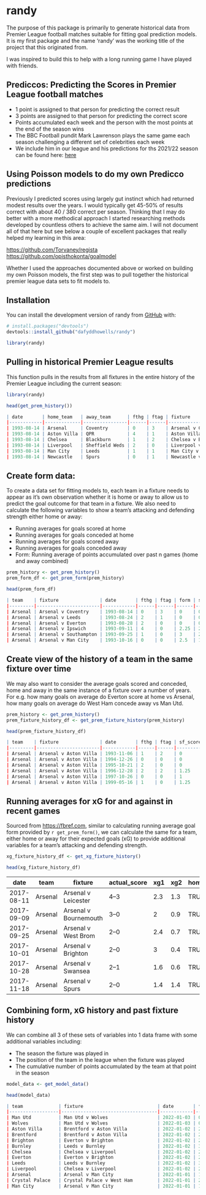 
<!-- README.md is generated from README.Rmd. Please edit that file -->
<!-- README.md is generated from README.Rmd. Please edit that file -->

# randy

<!-- badges: start -->
<!-- badges: end -->

The purpose of this package is primarily to generate historical data
from Premier League football matches suitable for fitting goal
prediction models. It is my first package and the name ‘randy’ was the
working title of the project that this originated from.

I was inspired to build this to help with a long running game I have
played with friends.

## Prediccos: Predicting the Scores in Premier League football matches

-   1 point is assigned to that person for predicting the correct result
-   3 points are assigned to that person for predicting the correct
    score
-   Points accumulated each week and the person with the most points at
    the end of the season wins
-   The BBC Football pundit Mark Lawrenson plays the same game each
    season challenging a different set of celebrities each week
-   We include him in our league and his predictions for ths 2021/22
    season can be found here:
    [here](https://www.myfootballfacts.com/stats/premier-league-by-season/premier-league-2021-22/lawros-predictions-premier-league-2021-22/)

## Using Poisson models to do my own Predicco predictions

Previously I predicted scores using largely gut instinct which had
returned modest results over the years. I would typically get 45-50% of
results correct with about 40 / 380 correct per season. Thinking that I
may do better with a more methodical approach I started researching
methods developed by countless others to achieve the same aim. I will
not document all of that here but see below a couple of excellent
packages that really helped my learning in this area:

<https://github.com/Torvaney/regista>
<https://github.com/opisthokonta/goalmodel>

Whether I used the approaches documented above or worked on building my
own Poisson models, the first step was to pull together the historical
premier league data sets to fit models to.

## Installation

You can install the development version of randy from
[GitHub](https://github.com/) with:

``` r
# install.packages("devtools")
devtools::install_github("dafyddhowells/randy")

library(randy)
```

## Pulling in historical Premier League results

This function pulls in the results from all fixtures in the entire
history of the Premier League including the current season:

``` r
library(randy)

head(get_prem_history())

| date       | home_team   | away_team      | fthg | ftag | fixture                    |
|------------|-------------|----------------|------|------|----------------------------|
| 1993-08-14 | Arsenal     | Coventry       | 0    | 3    | Arsenal v Coventry         |
| 1993-08-14 | Aston Villa | QPR            | 4    | 1    | Aston Villa v QPR          |
| 1993-08-14 | Chelsea     | Blackburn      | 1    | 2    | Chelsea v Blackburn        |
| 1993-08-14 | Liverpool   | Sheffield Weds | 2    | 0    | Liverpool v Sheffield Weds |
| 1993-08-14 | Man City    | Leeds          | 1    | 1    | Man City v Leeds           |
| 1993-08-14 | Newcastle   | Spurs          | 0    | 1    | Newcastle v Spurs          |
```

## Create form data:

To create a data set for fitting models to, each team in a fixture needs
to appear as it’s own observation whether it is home or away to allow us
to predict the goal outcome for that team in a fixture. We also need to
calculate the following variables to show a team’s attacking and
defending strength either home or away:

-   Running averages for goals scored at home
-   Running averages for goals conceded at home
-   Running averages for goals scored away
-   Running averages for goals conceded away
-   Form: Running average of points accumulated over past n games (home
    and away combined)

``` r
prem_history <- get_prem_history()
prem_form_df <- get_prem_form(prem_history)

head(prem_form_df)

| team    | fixture               | date       | fthg | ftag | form | scored | conceded | home | win | draw |
|---------|-----------------------|------------|------|------|------|--------|----------|------|-----|------|
| Arsenal | Arsenal v Coventry    | 1993-08-14 | 0    | 3    | 0    | 0      | 0        | TRUE | 0   | 0    |
| Arsenal | Arsenal v Leeds       | 1993-08-24 | 2    | 1    | 0    | 0      | 0        | TRUE | 1   | 0    |
| Arsenal | Arsenal v Everton     | 1993-08-28 | 2    | 0    | 0    | 0      | 0        | TRUE | 1   | 0    |
| Arsenal | Arsenal v Ipswich     | 1993-09-11 | 4    | 0    | 2.25 | 2      | 1        | TRUE | 1   | 0    |
| Arsenal | Arsenal v Southampton | 1993-09-25 | 1    | 0    | 3    | 2.25   | 0.25     | TRUE | 1   | 0    |
| Arsenal | Arsenal v Man City    | 1993-10-16 | 0    | 0    | 2.5  | 1.75   | 0        | TRUE | 0   | 1    |
```

## Create view of the history of a team in the same fixture over time

We may also want to consider the average goals scored and conceded, home
and away in the same instance of a fixture over a number of years. For
e.g. how many goals on average do Everton score at home vs Arsenal, how
many goals on average do West Ham concede away vs Man Utd.

``` r
prem_history <- get_prem_history()
prem_fixture_history_df <- get_prem_fixture_history(prem_history)

head(prem_fixture_history_df)

| team    | fixture               | date       | fthg | ftag | sf_scored | sf_conceded | home |
|---------|-----------------------|------------|------|------|-----------|-------------|------|
| Arsenal | Arsenal v Aston Villa | 1993-11-06 | 1    | 2    | 0         | 0           | TRUE |
| Arsenal | Arsenal v Aston Villa | 1994-12-26 | 0    | 0    | 0         | 0           | TRUE |
| Arsenal | Arsenal v Aston Villa | 1995-10-21 | 2    | 0    | 0         | 0           | TRUE |
| Arsenal | Arsenal v Aston Villa | 1996-12-28 | 2    | 2    | 1.25      | 1           | TRUE |
| Arsenal | Arsenal v Aston Villa | 1997-10-26 | 0    | 0    | 1         | 0.5         | TRUE |
| Arsenal | Arsenal v Aston Villa | 1999-05-16 | 1    | 0    | 1.25      | 0.5         | TRUE |
```

## Running averages for xG for and against in recent games

Sourced from <https://fbref.com>, similar to calculating running average
goal form provided by `r get_prem_form()`, we can calculate the same for
a team, either home or away for their expected goals (xG) to provide
additional variables for a team’s attacking and defending strength.

``` r
xg_fixture_history_df <- get_xg_fixture_history()

head(xg_fixture_history_df)
```

| date       | team    | fixture               | actual_score | xg1 | xg2 | home | xg_for | xg_against |
|------------|---------|-----------------------|--------------|-----|-----|------|--------|------------|
| 2017-08-11 | Arsenal | Arsenal v Leicester   | 4–3          | 2.3 | 1.3 | TRUE | 0      | 0          |
| 2017-09-09 | Arsenal | Arsenal v Bournemouth | 3–0          | 2   | 0.9 | TRUE | 0      | 0          |
| 2017-09-25 | Arsenal | Arsenal v West Brom   | 2–0          | 2.4 | 0.7 | TRUE | 0      | 0          |
| 2017-10-01 | Arsenal | Arsenal v Brighton    | 2–0          | 3   | 0.4 | TRUE | 2.425  | 0.825      |
| 2017-10-28 | Arsenal | Arsenal v Swansea     | 2–1          | 1.6 | 0.6 | TRUE | 2.25   | 0.65       |
| 2017-11-18 | Arsenal | Arsenal v Spurs       | 2–0          | 1.4 | 1.4 | TRUE | 2.1    | 0.775      |

## Combining form, xG history and past fixture history

We can combine all 3 of these sets of variables into 1 data frame with
some additional variables including:

-   The season the fixture was played in
-   The position of the team in the league when the fixture was played
-   The cumulative number of points accumulated by the team at that
    point in the season

``` r
model_data <- get_model_data()

head(model_data)

| team             | fixture                           | date       | fthg | ftag | form | scored | conceded | home  | win | draw | sf_scored | sf_conceded | season    | points | cum_points | game | league_pos | actual_score | xg1 | xg2 | xg_for | xg_against |
|------------------|-----------------------------------|------------|------|------|------|--------|----------|-------|-----|------|-----------|-------------|-----------|--------|------------|------|------------|--------------|-----|-----|--------|------------|
| Man Utd          | Man Utd v Wolves                  | 2022-01-03 | 0    | 1    | 2.25 | 1.75   | 1        | TRUE  | 0   | 0    | 1.25      | 0.75        | 2021/2022 | 0      | 31         | 19   | 4          | 0–1          | 0.8 | 0.7 | 1.45   | 0.975      |
| Wolves           | Man Utd v Wolves                  | 2022-01-03 | 0    | 1    | 1.25 | 0.25   | 0.25     | FALSE | 1   | 0    | 0.75      | 0.75        | 2021/2022 | 3      | 28         | 19   | 5          | 0–1          | 0.8 | 0.7 | 0.625  | 1.725      |
| Aston Villa      | Brentford v Aston Villa           | 2022-01-02 | 2    | 1    | 2.25 | 2      | 1.25     | FALSE | 0   | 0    | 1.5       | 1.5         | 2021/2022 | 0      | 22         | 19   | 8          | 2–1          | 0.6 | 1.2 | 0.925  | 1.125      |
| Brentford        | Brentford v Aston Villa           | 2022-01-02 | 2    | 1    | 2.25 | 1.25   | 0.75     | TRUE  | 1   | 0    | 2         | 0.75        | 2021/2022 | 3      | 23         | 19   | 7          | 2–1          | 0.6 | 1.2 | 1      | 0.875      |
| Brighton         | Everton v Brighton                | 2022-01-02 | 2    | 3    | 1    | 0.25   | 0.75     | FALSE | 1   | 0    | 1         | 1           | 2021/2022 | 3      | 27         | 19   | 6          | 2–3          | 1.7 | 1.5 | 1.225  | 1.45       |
| Burnley          | Leeds v Burnley                   | 2022-01-02 | 3    | 1    | 1.75 | 1.25   | 1        | FALSE | 0   | 0    | 1         | 1           | 2021/2022 | 0      | 11         | 17   | 15         | 3–1          | 1.6 | 1   | 0.675  | 1.4        |
| Chelsea          | Chelsea v Liverpool               | 2022-01-02 | 2    | 2    | 1.5  | 1.75   | 1.5      | TRUE  | 0   | 1    | 1.25      | 1.25        | 2021/2022 | 1      | 43         | 21   | 2          | 2–2          | 1.3 | 1.3 | 1.975  | 1          |
| Everton          | Everton v Brighton                | 2022-01-02 | 2    | 3    | 1    | 1.25   | 2        | TRUE  | 0   | 0    | 2         | 1           | 2021/2022 | 0      | 19         | 18   | 12         | 2–3          | 1.7 | 1.5 | 0.95   | 1.4        |
| Leeds            | Leeds v Burnley                   | 2022-01-02 | 3    | 1    | 1.75 | 1.75   | 1.75     | TRUE  | 1   | 0    | 3.25      | 1.25        | 2021/2022 | 3      | 19         | 19   | 10         | 3–1          | 1.6 | 1   | 1.525  | 1.55       |
| Liverpool        | Chelsea v Liverpool               | 2022-01-02 | 2    | 2    | 1    | 1      | 1.25     | FALSE | 0   | 1    | 2         | 2           | 2021/2022 | 1      | 42         | 20   | 2          | 2–2          | 1.3 | 1.3 | 1.95   | 1.375      |
| Arsenal          | Arsenal v Man City                | 2022-01-01 | 1    | 2    | 2.25 | 2      | 0.5      | TRUE  | 0   | 0    | 0.25      | 2.5         | 2021/2022 | 0      | 35         | 20   | 3          | 1–2          | 1   | 1.8 | 1.8    | 0.725      |
| Crystal Palace   | Crystal Palace v West Ham         | 2022-01-01 | 2    | 3    | 1.75 | 2.5    | 1.5      | TRUE  | 0   | 0    | 1.75      | 1.75        | 2021/2022 | 0      | 23         | 20   | 5          | 2–3          | 2.2 | 2   | 1.725  | 1.3        |
| Man City         | Arsenal v Man City                | 2022-01-01 | 1    | 2    | 0.25 | 1      | 3.25     | FALSE | 1   | 0    | 3.25      | 3.25        | 2021/2022 | 3      | 53         | 21   | 1          | 1–2          | 1   | 1.8 | 2.325  | 0.6        |
```
